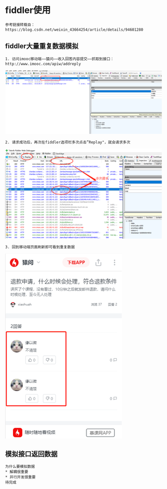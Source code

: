# fiddler使用
    参考链接转载自：https://blog.csdn.net/weixin_43664254/article/details/94601280
    
## fiddler大量重复数据模拟
    1. 访问imooc移动端——猿问——收入回答内容提交——抓取到接口：http://www.imooc.com/apiw/addreply
    
![fiddler重复数据](./img/fiddler造数据01.png)

    2. 请求成功后，再次在fiddler选项栏多次点击”Replay"，就会请求多次

![fiddler重复数据](./img/fiddler造数据02.png)

    3. 回到移动端页面刷新即可看到重复数据
    
 ![fiddler重复数据](./img/fiddler造数据03.png)   
 
 ## 模拟接口返回数据
    为什么要模拟数据
    * 解耦很重要
    * 并行开发很重要
    待完成
   